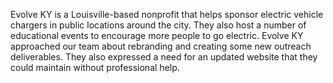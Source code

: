 Evolve KY is a Louisville-based nonprofit that helps sponsor electric vehicle chargers in public locations around the city. They also host a number of educational events to encourage more people to go electric. Evolve KY approached our team about rebranding and creating some new outreach deliverables. They also expressed a need for an updated website that they could maintain without professional help.

